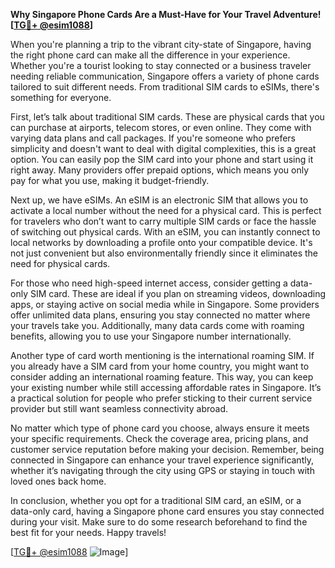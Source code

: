 **Why Singapore Phone Cards Are a Must-Have for Your Travel Adventure! [[TG💪+ @esim1088](https://t.me/s/esim1088)]**

When you're planning a trip to the vibrant city-state of Singapore, having the right phone card can make all the difference in your experience. Whether you're a tourist looking to stay connected or a business traveler needing reliable communication, Singapore offers a variety of phone cards tailored to suit different needs. From traditional SIM cards to eSIMs, there's something for everyone.

First, let’s talk about traditional SIM cards. These are physical cards that you can purchase at airports, telecom stores, or even online. They come with varying data plans and call packages. If you're someone who prefers simplicity and doesn't want to deal with digital complexities, this is a great option. You can easily pop the SIM card into your phone and start using it right away. Many providers offer prepaid options, which means you only pay for what you use, making it budget-friendly.

Next up, we have eSIMs. An eSIM is an electronic SIM that allows you to activate a local number without the need for a physical card. This is perfect for travelers who don’t want to carry multiple SIM cards or face the hassle of switching out physical cards. With an eSIM, you can instantly connect to local networks by downloading a profile onto your compatible device. It's not just convenient but also environmentally friendly since it eliminates the need for physical cards.

For those who need high-speed internet access, consider getting a data-only SIM card. These are ideal if you plan on streaming videos, downloading apps, or staying active on social media while in Singapore. Some providers offer unlimited data plans, ensuring you stay connected no matter where your travels take you. Additionally, many data cards come with roaming benefits, allowing you to use your Singapore number internationally.

Another type of card worth mentioning is the international roaming SIM. If you already have a SIM card from your home country, you might want to consider adding an international roaming feature. This way, you can keep your existing number while still accessing affordable rates in Singapore. It’s a practical solution for people who prefer sticking to their current service provider but still want seamless connectivity abroad.

No matter which type of phone card you choose, always ensure it meets your specific requirements. Check the coverage area, pricing plans, and customer service reputation before making your decision. Remember, being connected in Singapore can enhance your travel experience significantly, whether it’s navigating through the city using GPS or staying in touch with loved ones back home.

In conclusion, whether you opt for a traditional SIM card, an eSIM, or a data-only card, having a Singapore phone card ensures you stay connected during your visit. Make sure to do some research beforehand to find the best fit for your needs. Happy travels!

[[TG💪+ @esim1088](https://t.me/s/esim1088) ![Image](https://i.postimg.cc/Y0z9fWf4/image.png)]